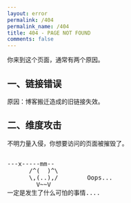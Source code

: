 ```yaml
---
layout: error
permalink: /404
permalink_name: /404
title: 404 - PAGE NOT FOUND
comments: false
---
```


你来到这个页面，通常有两个原因。

## 一、链接错误

原因：博客搬迁造成的旧链接失效。


## 二、维度攻击

不明力量入侵，你想要访问的页面被摧毁了。

  <style>
    pre {
          background: none;
          border: none;
    }
  </style>

  <pre>         
---x-----mm--
      /^(  )^\
      \,(..),/        Oops...
        V~~V                     
一定是发生了什么可怕的事情....
    </pre>
